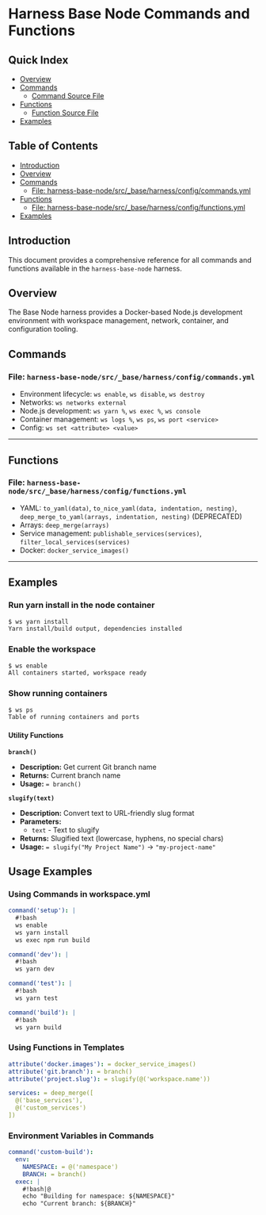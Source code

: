 
# Harness Base Node Commands and Functions

<!-- QUICK-INDEX -->
## Quick Index

- [Overview](#overview)
- [Commands](#commands)
  - [Command Source File](#file-harness-base-nodesrc_baseharnessconfigcommandsyml)
- [Functions](#functions)
  - [Function Source File](#file-harness-base-nodesrc_baseharnessconfigfunctionsyml)
- [Examples](#examples)

<!-- /QUICK-INDEX -->

<!-- TOC -->
## Table of Contents

- [Introduction](#introduction)
- [Overview](#overview)
- [Commands](#commands)
  - [File: harness-base-node/src/_base/harness/config/commands.yml](#file-harness-base-nodesrc_baseharnessconfigcommandsyml)
- [Functions](#functions)
  - [File: harness-base-node/src/_base/harness/config/functions.yml](#file-harness-base-nodesrc_baseharnessconfigfunctionsyml)
- [Examples](#examples)

<!-- /TOC -->

## Introduction

This document provides a comprehensive reference for all commands and
functions available in the `harness-base-node` harness.

## Overview

The Base Node harness provides a Docker-based Node.js development
environment with workspace management, network, container, and configuration
tooling.

## Commands

### File: `harness-base-node/src/_base/harness/config/commands.yml`

- Environment lifecycle: `ws enable`, `ws disable`, `ws destroy`
- Networks: `ws networks external`
- Node.js development: `ws yarn %`, `ws exec %`, `ws console`
- Container management: `ws logs %`, `ws ps`, `ws port <service>`
- Config: `ws set <attribute> <value>`

---


## Functions

### File: `harness-base-node/src/_base/harness/config/functions.yml`

- YAML: `to_yaml(data)`, `to_nice_yaml(data, indentation, nesting)`,
  `deep_merge_to_yaml(arrays, indentation, nesting)` (DEPRECATED)
- Arrays: `deep_merge(arrays)`
- Service management: `publishable_services(services)`, `filter_local_services(services)`
- Docker: `docker_service_images()`

---

## Examples

### Run yarn install in the node container

```bash
$ ws yarn install
Yarn install/build output, dependencies installed
```


### Enable the workspace

```bash
$ ws enable
All containers started, workspace ready
```

### Show running containers

```bash
$ ws ps
Table of running containers and ports
```

#### Utility Functions

**`branch()`**

- **Description:** Get current Git branch name
- **Returns:** Current branch name
- **Usage:** `= branch()`

**`slugify(text)`**

- **Description:** Convert text to URL-friendly slug format
- **Parameters:**
  - `text` - Text to slugify
- **Returns:** Slugified text (lowercase, hyphens, no special chars)
- **Usage:** `= slugify("My Project Name")` → `"my-project-name"`

## Usage Examples


### Using Commands in workspace.yml

```yaml
command('setup'): |
  #!bash
  ws enable
  ws yarn install
  ws exec npm run build

command('dev'): |
  #!bash
  ws yarn dev

command('test'): |
  #!bash
  ws yarn test

command('build'): |
  #!bash
  ws yarn build

```

### Using Functions in Templates

```yaml
attribute('docker.images'): = docker_service_images()
attribute('git.branch'): = branch()
attribute('project.slug'): = slugify(@('workspace.name'))

services: = deep_merge([
  @('base_services'),
  @('custom_services')
])
```

### Environment Variables in Commands

```yaml
command('custom-build'):
  env:
    NAMESPACE: = @('namespace')
    BRANCH: = branch()
  exec: |
    #!bash|@
    echo "Building for namespace: ${NAMESPACE}"
    echo "Current branch: ${BRANCH}"
```